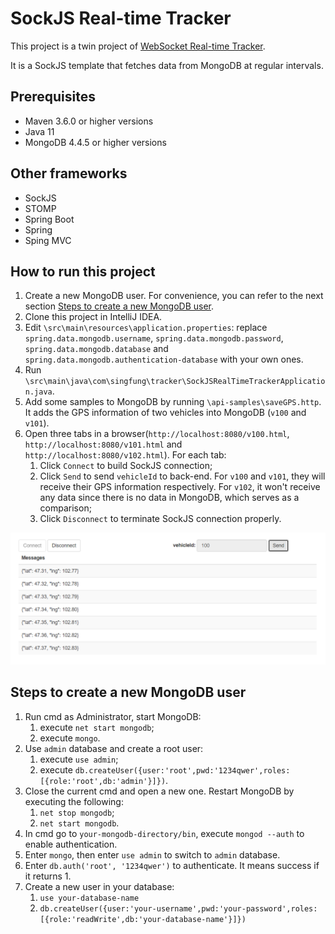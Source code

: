 # SockJS Real-time Tracker

This project is a twin project of [WebSocket Real-time Tracker](https://github.com/sing-fung/websocket-real-time-tracker).

It is a SockJS template that fetches data from MongoDB at regular intervals.

## Prerequisites
* Maven 3.6.0 or higher versions
* Java 11
* MongoDB 4.4.5 or higher versions

## Other frameworks
* SockJS
* STOMP
* Spring Boot
* Spring
* Sping MVC

## How to run this project
1. Create a new MongoDB user. For convenience, you can refer to the next section [Steps to create a new MongoDB user](#steps-to-create-a-new-mongodb-user).
2. Clone this project in IntelliJ IDEA.
3. Edit `\src\main\resources\application.properties`: replace `spring.data.mongodb.username`, `spring.data.mongodb.password`, `spring.data.mongodb.database` and `spring.data.mongodb.authentication-database` with your own ones.
4. Run `\src\main\java\com\singfung\tracker\SockJSRealTimeTrackerApplication.java`.
5. Add some samples to MongoDB by running `\api-samples\saveGPS.http`. It adds the GPS information of two vehicles into MongoDB (`v100` and `v101`).
6. Open three tabs in a browser(`http://localhost:8080/v100.html`, `http://localhost:8080/v101.html` and `http://localhost:8080/v102.html`). For each tab:
    1. Click `Connect` to build SockJS connection;
    2. Click `Send` to send `vehicleId` to back-end. For `v100` and `v101`, they will receive their GPS information respectively. For `v102`, it won't receive any data since there is no data in MongoDB, which serves as a comparison;
    3. Click `Disconnect` to terminate SockJS connection properly.

![](images/1.png)

## Steps to create a new MongoDB user
1. Run cmd as Administrator, start MongoDB:
    1. execute `net start mongodb`;
    2. execute `mongo`. 
2. Use `admin` database and create a root user:
    1. execute `use admin`;
    2. execute `db.createUser({user:'root',pwd:'1234qwer',roles:[{role:'root',db:'admin'}]})`.
3. Close the current cmd and open a new one. Restart MongoDB by executing the following:
    1. `net stop mongodb`;
    2. `net start mongodb`.
4. In cmd go to `your-mongodb-directory/bin`, execute `mongod --auth` to enable authentication.
5. Enter `mongo`, then enter `use admin` to switch to `admin` database.
6. Enter `db.auth('root', '1234qwer')` to authenticate. It means success if it returns 1.
7. Create a new user in your database:
    1. `use your-database-name`
    2. `db.createUser({user:'your-username',pwd:'your-password',roles:[{role:'readWrite',db:'your-database-name'}]})`